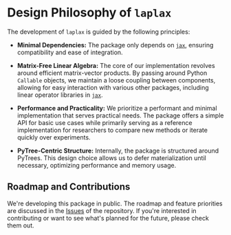 # Design Philosophy of `laplax`
The development of `laplax` is guided by the following principles:

- **Minimal Dependencies:** The package only depends on [`jax`](https://github.com/google/jax), ensuring compatibility and ease of integration.

- **Matrix-Free Linear Algebra:** The core of our implementation revolves around efficient matrix-vector products. By passing around Python `Callable` objects, we maintain a loose coupling between components, allowing for easy interaction with various other packages, including linear operator libraries in [`jax`](https://github.com/google/jax).

- **Performance and Practicality:** We prioritize a performant and minimal implementation that serves practical needs. The package offers a simple API for basic use cases while primarily serving as a reference implementation for researchers to compare new methods or iterate quickly over experiments.

- **PyTree-Centric Structure:** Internally, the package is structured around PyTrees. This design choice allows us to defer materialization until necessary, optimizing performance and memory usage.

## Roadmap and Contributions
We're developing this package in public. The roadmap and feature priorities are discussed in the [Issues](https://github.com/laplax-org/laplax/issues) of the repository. If you're interested in contributing or want to see what's planned for the future, please check them out.
